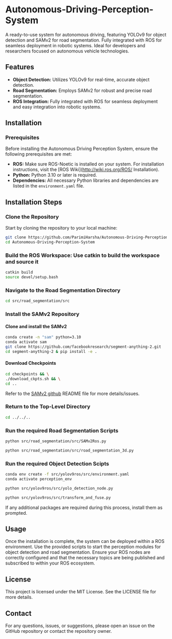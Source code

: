 # Autonomous-Driving-Perception-System

A ready-to-use system for autonomous driving, featuring YOLOv9 for object detection and SAMv2 for road segmentation. Fully integrated with ROS for seamless deployment in robotic systems. Ideal for developers and researchers focused on autonomous vehicle technologies.

## Features

- **Object Detection:** Utilizes YOLOv9 for real-time, accurate object detection.
- **Road Segmentation:** Employs SAMv2 for robust and precise road segmentation.
- **ROS Integration:** Fully integrated with ROS for seamless deployment and easy integration into robotic systems.

## Installation

### Prerequisites

Before installing the Autonomous Driving Perception System, ensure the following prerequisites are met:

- **ROS:** Make sure ROS-Noetic is installed on your system. For installation instructions, visit the [ROS Wiki](http://wiki.ros.org/ROS/
Installation).
- **Python:** Python 3.10 or later is required.
- **Dependencies:** All necessary Python libraries and dependencies are listed in the `environment.yaml` file.

## Installation Steps

### Clone the Repository

Start by cloning the repository to your local machine:

```bash
git clone https://github.com/ParimiHarsha/Autonomous-Driving-Perception-System.git
cd Autonomous-Driving-Perception-System
```

### Build the ROS Workspace: Use catkin to build the workspace and source it

```bash
catkin build
source devel/setup.bash
```

### Navigate to the Road Segmentation Directory

```bash
cd src/road_segmentation/src
```

### Install the SAMv2 Repository

#### Clone and install the SAMv2

```bash
conda create -n "sam" python=3.10
conda activate sam
git clone https://github.com/facebookresearch/segment-anything-2.git
cd segment-anything-2 & pip install -e .
```

#### Download Checkpoints

```bash
cd checkpoints && \
./download_ckpts.sh && \
cd ..
```

Refer to the [SAMv2 github](https://github.com/facebookresearch/segment-anything-2) README file for more details/issues.

### Return to the Top-Level Directory

```bash
cd ../../..
```

### Run the required Road Segmentation Scripts

```bash
python src/road_segmentation/src/SAMv2Ros.py
```

```bash
python src/road_segmentation/src/road_segmentation_3d.py
```

### Run the required Object Detection Scipts

```bash
conda env create -f src/yolov9ros/src/environment.yaml
conda activate perception_env
```

```bash
python src/yolov9ros/src/yolo_detection_node.py
```

```bash
python src/yolov9ros/src/transform_and_fuse.py
```

If any additional packages are required during this process, install them as prompted.

## Usage

Once the installation is complete, the system can be deployed within a ROS environment. Use the provided scripts to start the perception modules for object detection and road segmentation. Ensure your ROS nodes are correctly configured and that the necessary topics are being published and subscribed to within your ROS ecosystem.

## License

This project is licensed under the MIT License. See the LICENSE file for more details.

## Contact

For any questions, issues, or suggestions, please open an issue on the GitHub repository or contact the repository owner.
